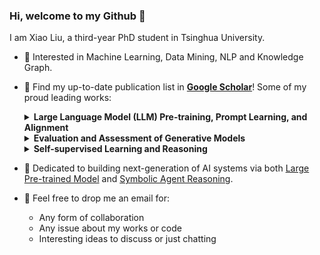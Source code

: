 ### Hi, welcome to my Github 👋

<!-- ![visitors](https://visitor-badge.glitch.me/badge?page_id=xiao9905.xiao9905&left_color=green&right_color=red) -->

I am Xiao Liu, a third-year PhD student in Tsinghua University.

- 🔭 Interested in Machine Learning, Data Mining, NLP and Knowledge Graph.
- 🌱 Find my up-to-date publication list in [**Google Scholar**](https://scholar.google.com/citations?user=VKI8EhUAAAAJ)! Some of my proud leading works:
  
  <details><summary><b>Large Language Model (LLM) Pre-training, Prompt Learning, and Alignment</b></summary>
  
  * [P-tuning](https://github.com/THUDM/P-tuning) and [P-tuning v2 (ACL'22)](https://github.com/THUDM/P-tuning-v2): pioneer works on ***prompt tuning***
  * [GLM-130B (ICLR'23)](https://github.com/THUDM/GLM-130B): an open bilingual (Enligsh & Chinese) pre-trained model with 130 billion parameters based on [GLM (ACL'22)](https://github.com/THUDM/GLM); better than GPT-3 175B on LAMBADA and MMLU.
  * [ChatGLM-6B](https://github.com/THUDM) & [ChatGLM2-6B](https://github.com/THUDM/ChatGLM2-6B) & [ChatGLM3-6B](https://github.com/THUDM/ChatGLM3): an open bilingual dialogue language model that requires only 6GB to run. Receiving [![GitHub stars](https://badgen.net/github/stars/THUDM/ChatGLM-6B)](https://GitHub.com/THUDM/ChatGLM-6B/stargazers/), [![GitHub stars](https://badgen.net/github/stars/THUDM/ChatGLM2-6B)](https://GitHub.com/THUDM/ChatGLM2-6B/stargazers/), and [![GitHub stars](https://badgen.net/github/stars/THUDM/ChatGLM3)](https://GitHub.com/THUDM/ChatGLM3/stargazers/)GitHub Stars!
  * [WebGLM (KDD'23)](https://github.com/THUDM/WebGLM): an efficient web-enhanced question answering system based on [GLM-10B](https://github.com/THUDM/GLM), outperforming WebGPT-13B and approaching WebGPT-175B performance in human evaluation.
  </details>
  
  <details><summary><b>Evaluation and Assessment of Generative Models</b></summary>
    
  * [ImageReward (NeurIPS'23)](https://github.com/THUDM/ImageReward): the first general-purpose text-to-image human preference reward model (RM) for RLHF, outperforming CLIP/BLIP/Aesthetic by 30% in terms of human preference prediction.
  * [AgentBench](https://github.com/THUDM/AgentBench): the first systematic multi-dimensional benchmark to *evaluate LLMs as Agents* in 8 distinct environments deriving from real-world practical missions. Find LLM-as-Agent demos at [llmbench.ai](https://llmbench.ai)!
  * [LongBench](https://github.com/THUDM/LongBench): a bilingual, multitask benchmark for long context understanding.
  </details>
  
  <details><summary><b>Self-supervised Learning and Reasoning</b></summary>

  * [Self-supervised Learning: Generative or Contrastive (TKDE'21)](https://arxiv.org/pdf/2006.08218.pdf): one of the most cited survey on self-supervised learning
  * [SelfKG (WWW'22)](https://github.com/THUDM/SelfKG): self-supervised alignment can be comparable to supervised ones, ***Best Paper Nominee*** in WWW 2022.
  * [kgTransformer (KDD'22)](https://github.com/THUDM/kgTransformer): pre-training knowledge graph transformers with mixture-of-experts (MoE) for complex logical reasoning
  </details>
  
- 🤔 Dedicated to building next-generation of AI systems via both [Large Pre-trained Model](https://github.com/THUDM/GLM-130B) and [Symbolic Agent Reasoning](https://github.com/THUDM/kgTransformer).
- 💬 Feel free to drop me an email for:
  * Any form of collaboration
  * Any issue about my works or code
  * Interesting ideas to discuss or just chatting
